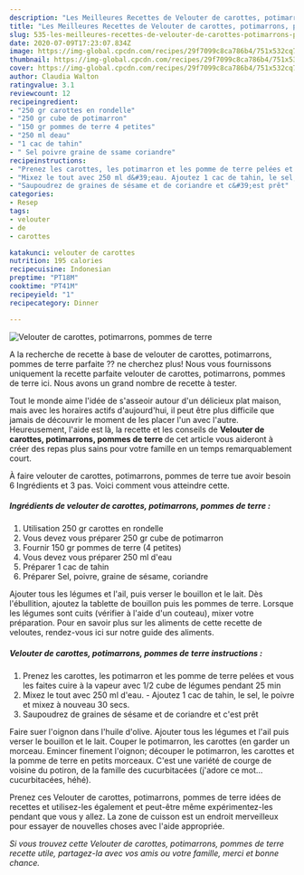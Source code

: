 ```yaml
---
description: "Les Meilleures Recettes de Velouter de carottes, potimarrons, pommes de terre"
title: "Les Meilleures Recettes de Velouter de carottes, potimarrons, pommes de terre"
slug: 535-les-meilleures-recettes-de-velouter-de-carottes-potimarrons-pommes-de-terre
date: 2020-07-09T17:23:07.834Z
image: https://img-global.cpcdn.com/recipes/29f7099c8ca786b4/751x532cq70/velouter-de-carottes-potimarrons-pommes-de-terre-photo-principale-de-la-recette.jpg
thumbnail: https://img-global.cpcdn.com/recipes/29f7099c8ca786b4/751x532cq70/velouter-de-carottes-potimarrons-pommes-de-terre-photo-principale-de-la-recette.jpg
cover: https://img-global.cpcdn.com/recipes/29f7099c8ca786b4/751x532cq70/velouter-de-carottes-potimarrons-pommes-de-terre-photo-principale-de-la-recette.jpg
author: Claudia Walton
ratingvalue: 3.1
reviewcount: 12
recipeingredient:
- "250 gr carottes en rondelle"
- "250 gr cube de potimarron"
- "150 gr pommes de terre 4 petites"
- "250 ml deau"
- "1 cac de tahin"
- " Sel poivre graine de ssame coriandre"
recipeinstructions:
- "Prenez les carottes, les potimarron et les pomme de terre pelées et vous les faites cuire à la vapeur avec 1/2 cube de légumes pendant 25 min"
- "Mixez le tout avec 250 ml d&#39;eau. Ajoutez 1 cac de tahin, le sel, le poivre et mixez à nouveau 30 secs."
- "Saupoudrez de graines de sésame et de coriandre et c&#39;est prêt"
categories:
- Resep
tags:
- velouter
- de
- carottes

katakunci: velouter de carottes 
nutrition: 195 calories
recipecuisine: Indonesian
preptime: "PT18M"
cooktime: "PT41M"
recipeyield: "1"
recipecategory: Dinner

---
```



![Velouter de carottes, potimarrons, pommes de terre](https://img-global.cpcdn.com/recipes/29f7099c8ca786b4/751x532cq70/velouter-de-carottes-potimarrons-pommes-de-terre-photo-principale-de-la-recette.jpg)

A la recherche de recette à base de velouter de carottes, potimarrons, pommes de terre parfaite ?? ne cherchez plus! Nous vous fournissons uniquement la recette parfaite velouter de carottes, potimarrons, pommes de terre ici. Nous avons un grand nombre de recette à tester.

Tout le monde aime l'idée de s'asseoir autour d'un délicieux plat maison, mais avec les horaires actifs d'aujourd'hui, il peut être plus difficile que jamais de découvrir le moment de les placer l'un avec l'autre. Heureusement, l'aide est là, la recette et les conseils de <strong> Velouter de carottes, potimarrons, pommes de terre </strong> de cet article vous aideront à créer des repas plus sains pour votre famille en un temps remarquablement court.

<!--inarticleads1-->

À faire velouter de carottes, potimarrons, pommes de terre tue avoir besoin 6 Ingrédients et 3 pas. Voici comment vous atteindre cette.

##### Ingrédients de velouter de carottes, potimarrons, pommes de terre :

1. Utilisation 250 gr carottes en rondelle
1. Vous devez vous préparer 250 gr cube de potimarron
1. Fournir 150 gr pommes de terre (4 petites)
1. Vous devez vous préparer 250 ml d&#39;eau
1. Préparer 1 cac de tahin
1. Préparer  Sel, poivre, graine de sésame, coriandre


Ajouter tous les légumes et l&#39;ail, puis verser le bouillon et le lait. Dès l&#39;ébullition, ajoutez la tablette de bouillon puis les pommes de terre. Lorsque les légumes sont cuits (vérifier à l&#39;aide d&#39;un couteau), mixer votre préparation. Pour en savoir plus sur les aliments de cette recette de veloutes, rendez-vous ici sur notre guide des aliments. 

<!--inarticleads2-->

##### Velouter de carottes, potimarrons, pommes de terre instructions :

1. Prenez les carottes, les potimarron et les pomme de terre pelées et vous les faites cuire à la vapeur avec 1/2 cube de légumes pendant 25 min
1. Mixez le tout avec 250 ml d&#39;eau. - Ajoutez 1 cac de tahin, le sel, le poivre et mixez à nouveau 30 secs.
1. Saupoudrez de graines de sésame et de coriandre et c&#39;est prêt


Faire suer l&#39;oignon dans l&#39;huile d&#39;olive. Ajouter tous les légumes et l&#39;ail puis verser le bouillon et le lait. Couper le potimarron, les carottes (en garder un morceau. Emincer finement l&#39;oignon; découper le potimarron, les carottes et la pomme de terre en petits morceaux. C&#39;est une variété de courge de voisine du potiron, de la famille des cucurbitacées (j&#39;adore ce mot… cucurbitacées, héhé). 

<!--inarticleads1-->

<p>
Prenez ces Velouter de carottes, potimarrons, pommes de terre idées de recettes et utilisez-les également et peut-être même expérimentez-les pendant que vous y allez. La zone de cuisson est un endroit merveilleux pour essayer de nouvelles choses avec l'aide appropriée.
</p>

<p>
<i>Si vous trouvez cette Velouter de carottes, potimarrons, pommes de terre recette utile, partagez-la avec vos amis ou votre famille, merci et bonne chance.</i>
</p>
